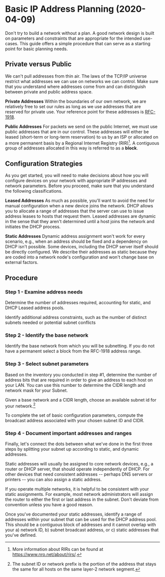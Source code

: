 # Basic IP Address Planning (2020-04-09)

Don't try to build a network without a plan. A good network design is built on parameters and constraints that are appropriate for the intended use-cases. This guide offers a simple procedure that can serve as a starting point for basic planning needs.

## Private versus Public

We can't pull addresses from thin air. The laws of the TCP/IP universe restrict what addresses we can use on networks we can control. Make sure that you understand where addresses come from and can distinguish between private and public address space.

**Private Addresses** Within the boundaries of our own network, we are relatively free to set our rules as long as we use addresses that are reserved for private use. Your reference point for these addresses is [RFC-1918](https://tools.ietf.org/html/rfc1918).

**Public Addresses** For packets we send on the public Internet, we must use public addresses that are in our control. These addresses will either be leased (short-term or long-term reservation) to us by an ISP or allocated on a more permanent basis by a Regional Internet Registry (RIR)[^rir]. A contiguous group of addresses allocated in this way is referred to as a **block**.

[^rir]: More information about RIRs can be found at https://www.nro.net/about/rirs/.

## Configuration Strategies

As you get started, you will need to make decisions about how you will configure devices on your network with appropriate IP addresses and network parameters. Before you proceed, make sure that you understand the following classifications.

**Leased Addresses** As much as possible, you'll want to avoid the need for manual configuration when a new device joins the network. DHCP allows you to allocate a range of addresses that the server can use to issue address leases to hosts that request them. Leased addresses are dynamic in the sense that they aren't determined until a host joins the network and initiates the DHCP process.

**Static Addresses** Dynamic address assignment won't work for every scenario, e.g., when an address should be fixed and a dependency on DHCP isn't possible. Some devices, including the DHCP server itself should be directly configured. We describe their addresses as static because they are coded into a network node's configuration and won't change base on external factors.

## Procedure

### Step 1 - Examine address needs

Determine the number of addresses required, accounting for static, and DHCP Leased address pools.

Identify additional address constraints, such as the number of distinct subnets needed or potential subnet conflicts

### Step 2 - Identify the base network

Identify the base network from which you will be subnetting. If you do not have a permanent select a block from the RFC-1918 address range.

### Step 3 - Select subnet parameters 

Based on the inventory you conducted in step #1, determine the number of address bits that are required in order to give an address to each host on your LAN. You can use this number to determine the CIDR length and network mask for your Subnet.

Given a base network and a CIDR length, choose an available subnet id for your network.[^prefix]

To complete the set of basic configuration parameters, compute the broadcast address associated with your chosen subnet ID and CIDR.

[^prefix]: The subnet ID or network prefix is the portion of the address that stays the same for all hosts on the same layer-2 network segment. 

### Step 4 - Document important addresses and ranges

Finally, let's connect the dots between what we've done in the first three steps by splitting your subnet up according to static, and dynamic addresses.

Static addresses will usually be assigned to core network devices, e.g., a router or DHCP server, that should operate independently of DHCP. For other devices that need consistent addresses -- perhaps DNS servers or printers -- you can also assign a static address.

If you operate multiple networks, it is helpful to be consistent with your static assignments. For example, most network administrators will assign the router to either the first or last address in the subnet. Don't deviate from convention unless you have a good reason.

Once you've documented your static addresses, identify a range of addresses within your subnet that can be used for the DHCP address pool. This should be a contiguous block of addresses and it cannot overlap with your a) network ID, b) subnet broadcast address, or c) static addresses that you've defined.
